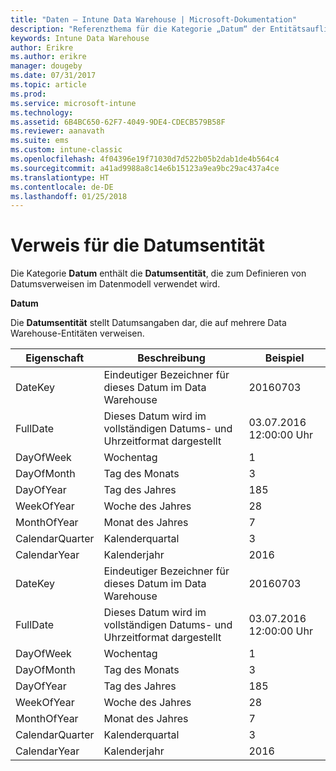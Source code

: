 ```yaml
---
title: "Daten – Intune Data Warehouse | Microsoft-Dokumentation"
description: "Referenzthema für die Kategorie „Datum“ der Entitätsauflistungen in der Intune Data Warehouse-API."
keywords: Intune Data Warehouse
author: Erikre
ms.author: erikre
manager: dougeby
ms.date: 07/31/2017
ms.topic: article
ms.prod: 
ms.service: microsoft-intune
ms.technology: 
ms.assetid: 6B4BC650-62F7-4049-9DE4-CDECB579B58F
ms.reviewer: aanavath
ms.suite: ems
ms.custom: intune-classic
ms.openlocfilehash: 4f04396e19f71030d7d522b05b2dab1de4b564c4
ms.sourcegitcommit: a41ad9988a8c14e6b15123a9ea9bc29ac437a4ce
ms.translationtype: HT
ms.contentlocale: de-DE
ms.lasthandoff: 01/25/2018
---
```

# <a name="reference-for-date-entity"></a>Verweis für die Datumsentität

Die Kategorie **Datum** enthält die **Datumsentität**, die zum Definieren von Datumsverweisen im Datenmodell verwendet wird.

**Datum**

Die **Datumsentität** stellt Datumsangaben dar, die auf mehrere Data Warehouse-Entitäten verweisen.

| Eigenschaft  | Beschreibung | Beispiel |
|---------|------------|--------|
| DateKey | Eindeutiger Bezeichner für dieses Datum im Data Warehouse | 20160703 |
| FullDate | Dieses Datum wird im vollständigen Datums- und Uhrzeitformat dargestellt | 03.07.2016 12:00:00 Uhr |
| DayOfWeek | Wochentag | 1 |
| DayOfMonth | Tag des Monats | 3 |
| DayOfYear | Tag des Jahres | 185 |
| WeekOfYear | Woche des Jahres | 28 |
| MonthOfYear | Monat des Jahres | 7 |
| CalendarQuarter | Kalenderquartal | 3 |
| CalendarYear | Kalenderjahr | 2016 |
| DateKey | Eindeutiger Bezeichner für dieses Datum im Data Warehouse | 20160703 |
| FullDate | Dieses Datum wird im vollständigen Datums- und Uhrzeitformat dargestellt | 03.07.2016 12:00:00 Uhr |
| DayOfWeek | Wochentag | 1 |
| DayOfMonth | Tag des Monats | 3 |
| DayOfYear | Tag des Jahres | 185 |
| WeekOfYear | Woche des Jahres | 28 |
| MonthOfYear | Monat des Jahres | 7 |
| CalendarQuarter | Kalenderquartal | 3 |
| CalendarYear | Kalenderjahr | 2016 |
